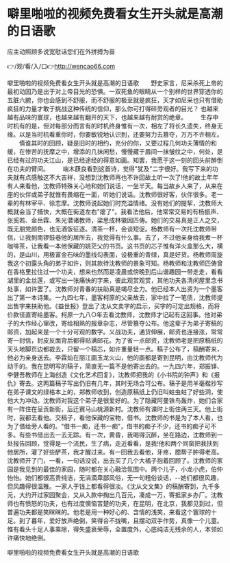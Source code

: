 # 噼里啪啦的视频免费看女生开头就是高潮的日语歌
应主动照顾多说宽慰话您们在外拼搏为啬

👉/观/看/入/口👉http://wencao66.com

噼里啪啦的视频免费看女生开头就是高潮的日语歌　　野史家言，尼采杀死上帝的最初动因乃是出于对上帝目光的恐惧。一双死鱼的眼睛从一个别样的世界穿透你的五脏六腑，你也会感到不舒服，而不舒服的极至就是疯狂，天才如尼采也只有借助疯狂的力量才敢于挑战这种传统的信仰，那么你可打得碎旁观者的目光？
也越来越有品味的寰球，也越来越有翻开的天下，也越来越有耐赏的绝章。
　　生存中时机有的是，但对每部分而言有的时机终身惟有一次，相左了将长久遗失，终身无缘。以是当时机看重你时，你要敏锐地认识到，还要努力去篡夺，万万不许相左。
　　倩谁其时的回顾，疑是旧时的相约，充分的你，又要过程几何功夫薄情的和缓，在惨苦的抚摩之中，增添的几抹闲愁，慢慢藏于眉间一抹皱纹之中，何处，是已经有过的功夫江山，是已经途经的得意如画。知罢，我愿于这一刻的回头前醉倒在功夫的臂间。
　　端木蕻良看到这首诗，觉得"犹及"二字很好。我写下来的功夫就有点感触这不大吉祥，没想到沈教师再也不许回故土听一次了!他的故土年年有人来看他，沈教师特殊关心地和她们说话，一坐半天。每当故乡人来了，从来在座的伙伴或弟子就惟有畏缩在一面，听她们说话。沈教师很好客，伙伴很多。老一辈的有林宰平、徐志摩。沈教师说起她们时充溢情绪。没有她们的提挈，沈教师大概就会当了捕快，大概在街道左右"瘪了"。我看法他后，他常常交易的有杨振声、张奚若、金岳霖、朱光潜诸教师，梁思成林徽因匹俦。她们的交易真是正人之交，既无朋党颜色，也无酒饭征逐。清茶一杯，会谈短促。杨教师有一次托沈教师带信，让我到南锣鼓巷他的居所去，我觉得有什么事。去了，不过他亲身给我煮一杯咖啡茶，让我看一本他保藏的姚茫父的书页。这书页的芯子惟有洋火盒那么大，横的，是山川，用极富金石味的墨线勾表面，设极重的青绿，真是好货。杨教师周旋我这个初露头角的弟子如许，则其款待沈教师的景象可知。杨教师和沈教师匹俦曾在香格里拉住过一个功夫，想来也然而是凌晨或傍晚到后山谐趣园一带走走，看看湖里的金丝莲，或写出一张痛快的字来，彼此观赏观赏，其他功夫各清闲屋里念书处事，如许罢了。沈教师对青春的扶助真是竭尽全力。他已经本人出资为一个墨客出了第一本诗集。一九四七年，墨客柯原的父亲故去，家中拉了一笔债，沈教师提出售字来扶助他。《益世报》登出了沈从文卖字的启示，买字的可定出规格，而将价款径直寄给墨客。柯原一九八○年去看沈教师，沈教师才记起有这回事。他对弟子的大作经心窜改，寄给相熟的报章杂志，尽管篡夺公布。他这辈子为弟子寄稿的邮资，加起来是一个十分可观的数字。义战功夫，通货伸展，邮资也连接涨，常常寄一封信，封皮反面背后都得贴满邮花。为了省一点邮资，沈教师老是把原稿纸的天头地脚页边都裁去，只留一个稿芯，如许重量轻一点。稿子公布了，稿酬寄来，他必为亲身送去。李霖灿在丽江画玉龙火山，他的画都是寄到昆明，由沈教师代为动手的。我在昆明写的稿子，简直无一篇不是他寄出去的。一九四六年，郑振铎、李健吾教师在上海创造《文化艺术回复》，沈教师把我的《小书院的钟声》和《报仇》寄去。这两篇稿子写出仍旧有几年，其时无场合可公布。稿子是用羊毫楷抄写在弟子课文的绿格本上的，郑教师收到，创造原稿纸上仍旧叫蛀虫蛀了好些洞，使他大为冲动。沈教师对我这个弟子是很爱好的。为了隐藏阿曼铁鸟轰炸，她们合家有一阵住在呈贡新街，后迁赛马山桃源新村。沈教师有课时上街住两三天。他上街时，我都去看他。交稿子，看他保藏的宝物，借书。沈教师的书是为了本人看，也为了借给旁人看的。"借书一痴，还书一痴"，借书的痴子不少，还书的痴子可不多。有些书借出去一去无踪。有一次，黄昏，我喝得沉醉，坐在路边，沈教师到一处报告回顾，觉得是一个流民，生了病，走近看看，是我!他和两个同窗把我扶到他居所，灌了好些酽茶，我才醒过来。有一回我去看他，牙疼，腮帮子肿得老高。沈教师开了门，一看，一句话没说，出去买了几个大橘子抱着回顾了。沈教师的家园是我见到的最佳的家园，随时都在关心融洽氛围中。两个儿子，小龙小虎，伯仲怡怡。她们都很高贵纯洁，无涓滴卑鄙风俗，无一句粗俗谈话，--她们都很风趣，但风趣得很温雅。一家人于钱上都看得很淡。《沈从文文集》的稿酬寄到，九千多元，大约开过家园聚会，又从入款中掏出几百元，凑成一万，寄抵家乡办厂。沈教师也有愤怒的功夫，也有过度懊恼苦楚的功夫，在昆明，在北京，我都见到过，但普遍功夫都是笑眯眯的。他老是用一种好心的、含情的浅笑，来看这个寰球的十足。到了暮年，爱好放声绝倒，笑得合不拢嘴，且摆动双手作势，真像一个儿童。惟有看头十足人事乘除，得失盛衰荣辱，全置度外，心底纯洁无残余的人，本领如许痛快地绝倒。

噼里啪啦的视频免费看女生开头就是高潮的日语歌
